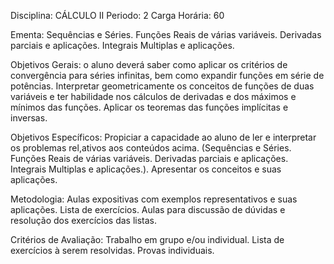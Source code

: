 Disciplina: CÁLCULO II
Periodo: 2
Carga Horária: 60
 
Ementa:
    Sequências e Séries. Funções Reais de várias variáveis. Derivadas 
parciais e aplicações. Integrais Multiplas e aplicações.
 
Objetivos Gerais:
    o aluno deverá saber como aplicar os critérios de convergência para 
séries infinitas, bem como expandir funções em série de potências. 
Interpretar geometricamente os conceitos de funções de duas variáveis e 
ter habilidade nos cálculos de derivadas e dos máximos e mínimos das 
funções. Aplicar os teoremas das funções implícitas e inversas.
 
Objetivos Específicos:
    Propiciar a capacidade ao aluno de ler e interpretar os problemas 
rel,ativos aos conteúdos acima. (Sequências e Séries. Funções Reais de 
várias variáveis. Derivadas parciais e aplicações. Integrais Multiplas e 
aplicações.). Apresentar os conceitos e suas aplicações.
 
Metodologia:
    Aulas expositivas com exemplos representativos e suas aplicações. 
Lista de exercícios. Aulas para discussão de dúvidas e resolução dos 
exercícios das listas.
 
Critérios de Avaliação:
    Trabalho em grupo e/ou individual. Lista de exercícios à serem 
resolvidas. Provas individuais.

